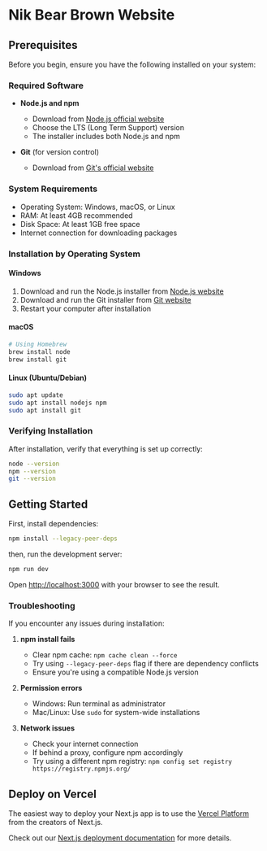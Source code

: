 # Nik Bear Brown Website

## Prerequisites

Before you begin, ensure you have the following installed on your system:

### Required Software
- **Node.js and npm**
  - Download from [Node.js official website](https://nodejs.org/)
  - Choose the LTS (Long Term Support) version
  - The installer includes both Node.js and npm

- **Git** (for version control)
  - Download from [Git's official website](https://git-scm.com/downloads)

### System Requirements
- Operating System: Windows, macOS, or Linux
- RAM: At least 4GB recommended
- Disk Space: At least 1GB free space
- Internet connection for downloading packages

### Installation by Operating System

#### Windows
1. Download and run the Node.js installer from [Node.js website](https://nodejs.org/)
2. Download and run the Git installer from [Git website](https://git-scm.com/downloads)
3. Restart your computer after installation

#### macOS
```bash
# Using Homebrew
brew install node
brew install git
```

#### Linux (Ubuntu/Debian)
```bash
sudo apt update
sudo apt install nodejs npm
sudo apt install git
```

### Verifying Installation
After installation, verify that everything is set up correctly:
```bash
node --version
npm --version
git --version
```

## Getting Started

First, install dependencies:

```bash
npm install --legacy-peer-deps
```

then, run the development server:

```bash
npm run dev
```

Open [http://localhost:3000](http://localhost:3000) with your browser to see the result.

### Troubleshooting

If you encounter any issues during installation:

1. **npm install fails**
   - Clear npm cache: `npm cache clean --force`
   - Try using `--legacy-peer-deps` flag if there are dependency conflicts
   - Ensure you're using a compatible Node.js version

2. **Permission errors**
   - Windows: Run terminal as administrator
   - Mac/Linux: Use `sudo` for system-wide installations

3. **Network issues**
   - Check your internet connection
   - If behind a proxy, configure npm accordingly
   - Try using a different npm registry: `npm config set registry https://registry.npmjs.org/`

## Deploy on Vercel

The easiest way to deploy your Next.js app is to use the [Vercel Platform](https://vercel.com/new?utm_medium=default-template&filter=next.js&utm_source=create-next-app&utm_campaign=create-next-app-readme) from the creators of Next.js.

Check out our [Next.js deployment documentation](https://nextjs.org/docs/app/building-your-application/deploying) for more details.
